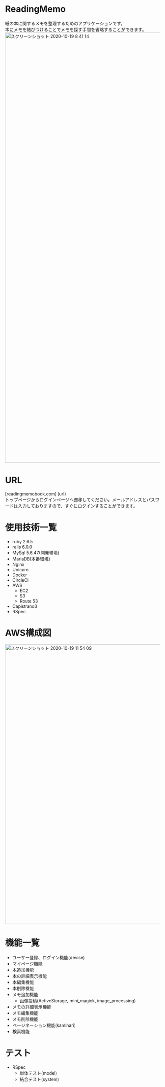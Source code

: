 # ReadingMemo

紙の本に関するメモを整理するためのアプリケーションです。  
本にメモを結びつけることでメモを探す手間を省略することができます。
<img width="1397" alt="スクリーンショット 2020-10-19 8 41 14" src="https://user-images.githubusercontent.com/69130053/96388875-dd6d2500-11e6-11eb-9183-1c21139a0aa6.png">

# URL

[readingmemobook.com] (url)  
トップページからログインページへ遷移してください。メールアドレスとパスワードは入力しておりますので、すぐにログインすることができます。

# 使用技術一覧

- ruby 2.6.5  
- rails 6.0.0
- MySql 5.6.47(開発環境)
- MariaDB(本番環境)
- Nginx
- Unicorn
- Docker
- CircleCI
- AWS
  - EC2
  - S3
  - Route 53
- Capistrano3
- RSpec

# AWS構成図
<img width="908" alt="スクリーンショット 2020-10-19 11 54 09" src="https://user-images.githubusercontent.com/69130053/96396312-e0c1da00-1201-11eb-975f-54bf40f18525.png">

# 機能一覧

- ユーザー登録、ログイン機能(devise)
- マイページ機能
- 本追加機能
- 本の詳細表示機能
- 本編集機能
- 本削除機能 
- メモ追加機能
  - 画像投稿(ActiveStorage, mini_magick, image_processing)
- メモの詳細表示機能
- メモ編集機能
- メモ削除機能 
- ページネーション機能(kaminari)
- 検索機能


# テスト
- RSpec
  - 単体テスト(model)
  - 結合テスト(system)  